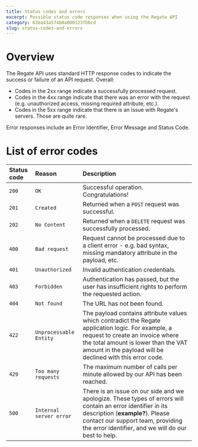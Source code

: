 ```yaml
---
title: Status codes and errors
excerpt: Possible status code responses when using the Regate API
category: 63ea43a574b0a000123fb6cd
slug: status-codes-and-errors
---
```


# Overview

The Regate API uses standard HTTP response codes to indicate the success or failure of an API request. Overall:

- Codes in the 2xx range indicate a successfully processed request.
- Codes in the 4xx range indicate that there was an error with the request (e.g. unauthorized access, missing required attribute, etc.).
- Codes in the 5xx range indicate that there is an issue with Regate's servers. Those are quite rare.

Error responses include an Error Identifier, Error Message and Status Code.

# List of error codes

| Status code | Reason                  | Description                                                                                                                                                                                                                                 |
| :---------- | :---------------------- | :------------------------------------------------------------------------------------------------------------------------------------------------------------------------------------------------------------------------------------------ |
| `200`       | `OK`                    | Successful operation. Congratulations!                                                                                                                                                                                                      |
| `201`       | `Created`               | Returned when a `POST` request was successful.                                                                                                                                                                                              |
| `202`       | `No Content`            | Returned when a `DELETE` request was successfully processed.                                                                                                                                                                                |
| `400`       | `Bad request`           | Request cannot be processed due to a client error - e.g. bad syntax, missing mandatory attribute in the payload, etc.                                                                                                                       |
| `401`       | `Unauthorized`          | Invalid authentication credentials.                                                                                                                                                                                                         |
| `403`       | `Forbidden`             | Authentication has passed, but the user has insufficient rights to perform the requested action.                                                                                                                                            |
| `404`       | `Not found`             | The URL has not been found.                                                                                                                                                                                                                 |
| `422`       | `Unprocessable Entity`  | The payload contains attribute values which contradict the Regate application logic. For example, a request to create an invoice where the total amount is lower than the VAT amount in the payload will be declined with this error code.  |
| `429`       | `Too many requests`     | The maximum number of calls per minute allowed by our API has been reached.                                                                                                                                                                 |
| `500`       | `Internal server error` | There is an issue on our side and we apologize. These types of errors will contain an error identifier in its description (**example?**). Please contact our support team, providing the error identifier, and we will do our best to help. |